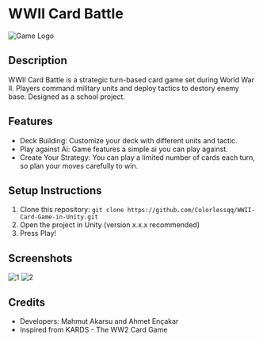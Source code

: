 # WWII Card Battle

![Game Logo](path/to/logo.png)

## Description
WWII Card Battle is a strategic turn-based card game set during World War II. Players command military units and deploy tactics to destory enemy base. Designed as a school project.
## Features
- Deck Building: Customize your deck with different units and tactic.
- Play against Ai: Game features a simple ai you can play against.
- Create Your Strategy: You can play a limited number of cards each turn, so plan your moves carefully to win.

## Setup Instructions
1. Clone this repository: `git clone https://github.com/Colorlessqq/WWII-Card-Game-in-Unity.git`
2. Open the project in Unity (version x.x.x recommended)
3. Press Play!

## Screenshots
![1](https://github.com/Colorlessqq/WWII-Card-Game-in-Unity/assets/121122928/5e36f8f2-644d-4e1b-8ba2-55dc6ee83fcd)
![2](https://github.com/Colorlessqq/WWII-Card-Game-in-Unity/assets/121122928/a6528010-8b54-43aa-96c0-9556902d4d1e)



## Credits
- Developers: Mahmut Akarsu and Ahmet Ençakar
- Inspired from KARDS - The WW2 Card Game
